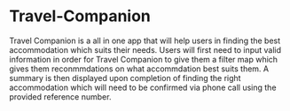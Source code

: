 # Travel-Companion
Travel Companion is a all in one app that will help users in finding the best accommodation which suits their needs. Users will first need to input valid information in order for Travel Companion to give them a filter map which gives them reconmmdations on what accommdation best suits them. A summary is then displayed upon completion of finding the right accommodation which will need to be confirmed via phone call using the provided reference number.
